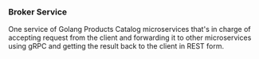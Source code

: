 ### Broker Service

One service of Golang Products Catalog microservices that's in charge of accepting request from the client and forwarding it to other microservices using gRPC and getting the result back to the client in REST form.